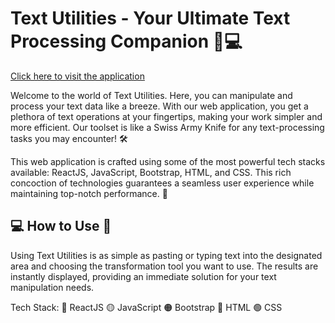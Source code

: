 # Text Utilities - Your Ultimate Text Processing Companion 📝💻
[Click here to visit the application](https://samara6855.github.io/Text-Utilities/)

Welcome to the world of Text Utilities. Here, you can manipulate and process your text data like a breeze. With our web application, you get a plethora of text operations at your fingertips, making your work simpler and more efficient. Our toolset is like a Swiss Army Knife for any text-processing tasks you may encounter! 🛠️
 
This web application is crafted using some of the most powerful tech stacks available: ReactJS, JavaScript, Bootstrap, HTML, and CSS. This rich concoction of technologies guarantees a seamless user experience while maintaining top-notch performance. 🚀

<h2>💻 How to Use 🎈</h2>
Using Text Utilities is as simple as pasting or typing text into the designated area and choosing the transformation tool you want to use. The results are instantly displayed, providing an immediate solution for your text manipulation needs.

Tech Stack:
🔵 ReactJS
🟡 JavaScript
🟠 Bootstrap
🔴 HTML
🟢 CSS
